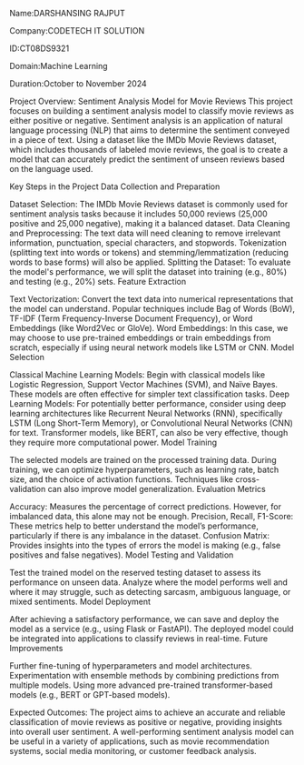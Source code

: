 Name:DARSHANSING RAJPUT

Company:CODETECH IT SOLUTION

ID:CT08DS9321

Domain:Machine Learning

Duration:October to November 2024

Project Overview: Sentiment Analysis Model for Movie Reviews
This project focuses on building a sentiment analysis model to classify movie reviews as either positive or negative. Sentiment analysis is an application of natural language processing (NLP) that aims to determine the sentiment conveyed in a piece of text. Using a dataset like the IMDb Movie Reviews dataset, which includes thousands of labeled movie reviews, the goal is to create a model that can accurately predict the sentiment of unseen reviews based on the language used.

Key Steps in the Project
Data Collection and Preparation

Dataset Selection: The IMDb Movie Reviews dataset is commonly used for sentiment analysis tasks because it includes 50,000 reviews (25,000 positive and 25,000 negative), making it a balanced dataset.
Data Cleaning and Preprocessing: The text data will need cleaning to remove irrelevant information, punctuation, special characters, and stopwords. Tokenization (splitting text into words or tokens) and stemming/lemmatization (reducing words to base forms) will also be applied.
Splitting the Dataset: To evaluate the model's performance, we will split the dataset into training (e.g., 80%) and testing (e.g., 20%) sets.
Feature Extraction

Text Vectorization: Convert the text data into numerical representations that the model can understand. Popular techniques include Bag of Words (BoW), TF-IDF (Term Frequency-Inverse Document Frequency), or Word Embeddings (like Word2Vec or GloVe).
Word Embeddings: In this case, we may choose to use pre-trained embeddings or train embeddings from scratch, especially if using neural network models like LSTM or CNN.
Model Selection

Classical Machine Learning Models: Begin with classical models like Logistic Regression, Support Vector Machines (SVM), and Naïve Bayes. These models are often effective for simpler text classification tasks.
Deep Learning Models: For potentially better performance, consider using deep learning architectures like Recurrent Neural Networks (RNN), specifically LSTM (Long Short-Term Memory), or Convolutional Neural Networks (CNN) for text. Transformer models, like BERT, can also be very effective, though they require more computational power.
Model Training

The selected models are trained on the processed training data. During training, we can optimize hyperparameters, such as learning rate, batch size, and the choice of activation functions. Techniques like cross-validation can also improve model generalization.
Evaluation Metrics

Accuracy: Measures the percentage of correct predictions. However, for imbalanced data, this alone may not be enough.
Precision, Recall, F1-Score: These metrics help to better understand the model’s performance, particularly if there is any imbalance in the dataset.
Confusion Matrix: Provides insights into the types of errors the model is making (e.g., false positives and false negatives).
Model Testing and Validation

Test the trained model on the reserved testing dataset to assess its performance on unseen data. Analyze where the model performs well and where it may struggle, such as detecting sarcasm, ambiguous language, or mixed sentiments.
Model Deployment

After achieving a satisfactory performance, we can save and deploy the model as a service (e.g., using Flask or FastAPI). The deployed model could be integrated into applications to classify reviews in real-time.
Future Improvements

Further fine-tuning of hyperparameters and model architectures.
Experimentation with ensemble methods by combining predictions from multiple models.
Using more advanced pre-trained transformer-based models (e.g., BERT or GPT-based models).

Expected Outcomes:
The project aims to achieve an accurate and reliable classification of movie reviews as positive or negative, providing insights into overall user sentiment. A well-performing sentiment analysis model can be useful in a variety of applications, such as movie recommendation systems, social media monitoring, or customer feedback analysis.
